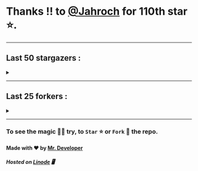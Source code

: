 # Thanks !! to [@Jahroch](https://github.com/Jahroch) for 110th star ⭐.
---

## Last 50 stargazers :
<details><summary></summary>

| No. | Profile Pic | Username | Star Number ⭐ |
| :---: | :---: | :---: | :---: |
| 1. | <img src='https://avatars.githubusercontent.com/u/89241563?v=4'> | [@Jahroch](https://github.com/Jahroch) | 110 |
| 2. | <img src='https://avatars.githubusercontent.com/u/63461297?v=4'> | [@vawnair](https://github.com/vawnair) | 109 |
| 3. | <img src='https://avatars.githubusercontent.com/u/69469791?v=4'> | [@taaigo](https://github.com/taaigo) | 108 |
| 4. | <img src='https://avatars.githubusercontent.com/u/93675484?v=4'> | [@Abdullah-coder2013](https://github.com/Abdullah-coder2013) | 107 |
| 5. | <img src='https://avatars.githubusercontent.com/u/90461959?v=4'> | [@w3nura](https://github.com/w3nura) | 106 |
| 6. | <img src='https://avatars.githubusercontent.com/u/86353526?v=4'> | [@KevinNitroG](https://github.com/KevinNitroG) | 105 |
| 7. | <img src='https://avatars.githubusercontent.com/u/117309484?v=4'> | [@gladsonchala](https://github.com/gladsonchala) | 104 |
| 8. | <img src='https://avatars.githubusercontent.com/u/94701539?v=4'> | [@DandyDrop](https://github.com/DandyDrop) | 103 |
| 9. | <img src='https://avatars.githubusercontent.com/u/2102878?v=4'> | [@pascal-hofmann](https://github.com/pascal-hofmann) | 102 |
| 10. | <img src='https://avatars.githubusercontent.com/u/73209315?v=4'> | [@saadman-galib](https://github.com/saadman-galib) | 101 |
| 11. | <img src='https://avatars.githubusercontent.com/u/238114?v=4'> | [@lucciano](https://github.com/lucciano) | 100 |
| 12. | <img src='https://avatars.githubusercontent.com/u/107202816?v=4'> | [@its-truce](https://github.com/its-truce) | 99 |
| 13. | <img src='https://avatars.githubusercontent.com/u/100820152?v=4'> | [@AzRyCb](https://github.com/AzRyCb) | 98 |
| 14. | <img src='https://avatars.githubusercontent.com/u/121786009?v=4'> | [@dequate](https://github.com/dequate) | 97 |
| 15. | <img src='https://avatars.githubusercontent.com/u/117648465?v=4'> | [@dkppg2](https://github.com/dkppg2) | 96 |
| 16. | <img src='https://avatars.githubusercontent.com/u/67612593?v=4'> | [@BrydenIsNotSmart](https://github.com/BrydenIsNotSmart) | 95 |
| 17. | <img src='https://avatars.githubusercontent.com/u/16763276?v=4'> | [@K4CZP3R](https://github.com/K4CZP3R) | 94 |
| 18. | <img src='https://avatars.githubusercontent.com/u/45739963?v=4'> | [@didierganthier](https://github.com/didierganthier) | 93 |
| 19. | <img src='https://avatars.githubusercontent.com/u/77569653?v=4'> | [@SamirPaul1](https://github.com/SamirPaul1) | 92 |
| 20. | <img src='https://avatars.githubusercontent.com/u/48348029?v=4'> | [@xIMRANx](https://github.com/xIMRANx) | 91 |
| 21. | <img src='https://avatars.githubusercontent.com/u/482367?v=4'> | [@0xallie](https://github.com/0xallie) | 90 |
| 22. | <img src='https://avatars.githubusercontent.com/u/55983182?v=4'> | [@yasirarism](https://github.com/yasirarism) | 89 |
| 23. | <img src='https://avatars.githubusercontent.com/u/66245404?v=4'> | [@tovade](https://github.com/tovade) | 88 |
| 24. | <img src='https://avatars.githubusercontent.com/u/81961690?v=4'> | [@dinesh-0602](https://github.com/dinesh-0602) | 87 |
| 25. | <img src='https://avatars.githubusercontent.com/u/89954408?v=4'> | [@SunshroomChan](https://github.com/SunshroomChan) | 86 |
| 26. | <img src='https://avatars.githubusercontent.com/u/109037713?v=4'> | [@Buivanan82](https://github.com/Buivanan82) | 85 |
| 27. | <img src='https://avatars.githubusercontent.com/u/76533278?v=4'> | [@4amparaboy](https://github.com/4amparaboy) | 84 |
| 28. | <img src='https://avatars.githubusercontent.com/u/57042741?v=4'> | [@Woomymy](https://github.com/Woomymy) | 83 |
| 29. | <img src='https://avatars.githubusercontent.com/u/88822116?v=4'> | [@dgigantino](https://github.com/dgigantino) | 82 |
| 30. | <img src='https://avatars.githubusercontent.com/u/53967726?v=4'> | [@supercrafter333](https://github.com/supercrafter333) | 81 |
| 31. | <img src='https://avatars.githubusercontent.com/u/64813399?v=4'> | [@J1b1x](https://github.com/J1b1x) | 80 |
| 32. | <img src='https://avatars.githubusercontent.com/u/26801154?v=4'> | [@CodsXBlastin](https://github.com/CodsXBlastin) | 79 |
| 33. | <img src='https://avatars.githubusercontent.com/u/68734813?v=4'> | [@Dhruv-1608](https://github.com/Dhruv-1608) | 78 |
| 34. | <img src='https://avatars.githubusercontent.com/u/47496465?v=4'> | [@Matze997](https://github.com/Matze997) | 77 |
| 35. | <img src='https://avatars.githubusercontent.com/u/51480483?v=4'> | [@shizotoaster](https://github.com/shizotoaster) | 76 |
| 36. | <img src='https://avatars.githubusercontent.com/u/28113262?v=4'> | [@xISRAPILx](https://github.com/xISRAPILx) | 75 |
| 37. | <img src='https://avatars.githubusercontent.com/u/32965703?v=4'> | [@Ifera](https://github.com/Ifera) | 74 |
| 38. | <img src='https://avatars.githubusercontent.com/u/50779115?v=4'> | [@ReversoDev](https://github.com/ReversoDev) | 73 |
| 39. | <img src='https://avatars.githubusercontent.com/u/40144185?v=4'> | [@itsDkiller](https://github.com/itsDkiller) | 72 |
| 40. | <img src='https://avatars.githubusercontent.com/u/34418030?v=4'> | [@HerryYT](https://github.com/HerryYT) | 71 |
| 41. | <img src='https://avatars.githubusercontent.com/u/40790870?v=4'> | [@SpaceLeft](https://github.com/SpaceLeft) | 70 |
| 42. | <img src='https://avatars.githubusercontent.com/u/16628342?v=4'> | [@DelxHQ](https://github.com/DelxHQ) | 69 |
| 43. | <img src='https://avatars.githubusercontent.com/u/46083528?v=4'> | [@siddharthroy12](https://github.com/siddharthroy12) | 68 |
| 44. | <img src='https://avatars.githubusercontent.com/u/75159744?v=4'> | [@Avyansh0001](https://github.com/Avyansh0001) | 67 |
| 45. | <img src='https://avatars.githubusercontent.com/u/62464560?v=4'> | [@Illegal-Services](https://github.com/Illegal-Services) | 66 |
| 46. | <img src='https://avatars.githubusercontent.com/u/90455659?v=4'> | [@akprivatebots](https://github.com/akprivatebots) | 65 |
| 47. | <img src='https://avatars.githubusercontent.com/u/76171703?v=4'> | [@roushanagarwalla](https://github.com/roushanagarwalla) | 64 |
| 48. | <img src='https://avatars.githubusercontent.com/u/26739205?v=4'> | [@AbdushukurRasulov](https://github.com/AbdushukurRasulov) | 63 |
| 49. | <img src='https://avatars.githubusercontent.com/u/92579700?v=4'> | [@JohnWickKeanue](https://github.com/JohnWickKeanue) | 62 |
| 50. | <img src='https://avatars.githubusercontent.com/u/85750096?v=4'> | [@JemonNazeer](https://github.com/JemonNazeer) | 61 |

</details>

---

## Last 25 forkers :
<details><summary></summary>

| No. | Profile Pic | Username | Fork Number 🍴 |
| :---: | :---: | :---: | :---: |
| 1. | <img src='https://avatars.githubusercontent.com/u/121696232?v=4'> | [@Yuvi5001](https://github.com/Yuvi5001) | 25 |
| 2. | <img src='https://avatars.githubusercontent.com/u/86344856?v=4'> | [@AmirulAndalib](https://github.com/AmirulAndalib) | 24 |
| 3. | <img src='https://avatars.githubusercontent.com/u/121786009?v=4'> | [@dequate](https://github.com/dequate) | 23 |
| 4. | <img src='https://avatars.githubusercontent.com/u/45739963?v=4'> | [@didierganthier](https://github.com/didierganthier) | 22 |
| 5. | <img src='https://avatars.githubusercontent.com/u/48980248?v=4'> | [@hybridvamp](https://github.com/hybridvamp) | 21 |
| 6. | <img src='https://avatars.githubusercontent.com/u/110144682?v=4'> | [@Jackabu](https://github.com/Jackabu) | 20 |
| 7. | <img src='https://avatars.githubusercontent.com/u/40790870?v=4'> | [@SpaceLeft](https://github.com/SpaceLeft) | 19 |
| 8. | <img src='https://avatars.githubusercontent.com/u/87888078?v=4'> | [@hydrix777](https://github.com/hydrix777) | 18 |
| 9. | <img src='https://avatars.githubusercontent.com/u/106221089?v=4'> | [@ItzKingz](https://github.com/ItzKingz) | 17 |
| 10. | <img src='https://avatars.githubusercontent.com/u/105053471?v=4'> | [@Sharmaps1757](https://github.com/Sharmaps1757) | 16 |
| 11. | <img src='https://avatars.githubusercontent.com/u/100023533?v=4'> | [@omkar1003](https://github.com/omkar1003) | 15 |
| 12. | <img src='https://avatars.githubusercontent.com/u/104765453?v=4'> | [@youssefnasef](https://github.com/youssefnasef) | 14 |
| 13. | <img src='https://avatars.githubusercontent.com/u/105335749?v=4'> | [@spideyboyaman](https://github.com/spideyboyaman) | 13 |
| 14. | <img src='https://avatars.githubusercontent.com/u/60040629?v=4'> | [@JD906](https://github.com/JD906) | 12 |
| 15. | <img src='https://avatars.githubusercontent.com/u/88897873?v=4'> | [@Nobody370](https://github.com/Nobody370) | 11 |
| 16. | <img src='https://avatars.githubusercontent.com/u/96438111?v=4'> | [@Gishankrishka2](https://github.com/Gishankrishka2) | 10 |
| 17. | <img src='https://avatars.githubusercontent.com/u/91558902?v=4'> | [@rk134-hub](https://github.com/rk134-hub) | 9 |
| 18. | <img src='https://avatars.githubusercontent.com/u/20133621?v=4'> | [@NitroFuN](https://github.com/NitroFuN) | 8 |
| 19. | <img src='https://avatars.githubusercontent.com/u/84174959?v=4'> | [@im-Satyendra](https://github.com/im-Satyendra) | 7 |
| 20. | <img src='https://avatars.githubusercontent.com/u/66910428?v=4'> | [@VIKASIND](https://github.com/VIKASIND) | 6 |
| 21. | <img src='https://avatars.githubusercontent.com/u/101307401?v=4'> | [@Tellyfun](https://github.com/Tellyfun) | 5 |
| 22. | <img src='https://avatars.githubusercontent.com/u/102476142?v=4'> | [@hiroultroid93819](https://github.com/hiroultroid93819) | 4 |
| 23. | <img src='https://avatars.githubusercontent.com/u/98212032?v=4'> | [@random772](https://github.com/random772) | 3 |
| 24. | <img src='https://avatars.githubusercontent.com/u/97720718?v=4'> | [@MaheshKmr9](https://github.com/MaheshKmr9) | 2 |
| 25. | <img src='https://avatars.githubusercontent.com/u/85005373?v=4'> | [@HerokuMods](https://github.com/HerokuMods) | 1 |

</details>

---
### To see the magic 🧚‍♂️ try, to `Star` ⭐ or `Fork` 🍴 the repo.
#### Made with ❤️ by [Mr. Developer](https://github.com/MrBotDeveloper)
##### Hosted on [Linode](https://www.linode.com/) 🖥